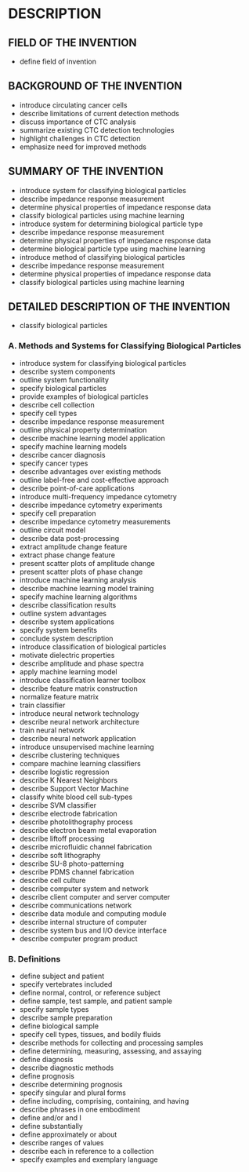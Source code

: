 # DESCRIPTION

## FIELD OF THE INVENTION

- define field of invention

## BACKGROUND OF THE INVENTION

- introduce circulating cancer cells
- describe limitations of current detection methods
- discuss importance of CTC analysis
- summarize existing CTC detection technologies
- highlight challenges in CTC detection
- emphasize need for improved methods

## SUMMARY OF THE INVENTION

- introduce system for classifying biological particles
- describe impedance response measurement
- determine physical properties of impedance response data
- classify biological particles using machine learning
- introduce system for determining biological particle type
- describe impedance response measurement
- determine physical properties of impedance response data
- determine biological particle type using machine learning
- introduce method of classifying biological particles
- describe impedance response measurement
- determine physical properties of impedance response data
- classify biological particles using machine learning

## DETAILED DESCRIPTION OF THE INVENTION

- classify biological particles

### A. Methods and Systems for Classifying Biological Particles

- introduce system for classifying biological particles
- describe system components
- outline system functionality
- specify biological particles
- provide examples of biological particles
- describe cell collection
- specify cell types
- describe impedance response measurement
- outline physical property determination
- describe machine learning model application
- specify machine learning models
- describe cancer diagnosis
- specify cancer types
- describe advantages over existing methods
- outline label-free and cost-effective approach
- describe point-of-care applications
- introduce multi-frequency impedance cytometry
- describe impedance cytometry experiments
- specify cell preparation
- describe impedance cytometry measurements
- outline circuit model
- describe data post-processing
- extract amplitude change feature
- extract phase change feature
- present scatter plots of amplitude change
- present scatter plots of phase change
- introduce machine learning analysis
- describe machine learning model training
- specify machine learning algorithms
- describe classification results
- outline system advantages
- describe system applications
- specify system benefits
- conclude system description
- introduce classification of biological particles
- motivate dielectric properties
- describe amplitude and phase spectra
- apply machine learning model
- introduce classification learner toolbox
- describe feature matrix construction
- normalize feature matrix
- train classifier
- introduce neural network technology
- describe neural network architecture
- train neural network
- describe neural network application
- introduce unsupervised machine learning
- describe clustering techniques
- compare machine learning classifiers
- describe logistic regression
- describe K Nearest Neighbors
- describe Support Vector Machine
- classify white blood cell sub-types
- describe SVM classifier
- describe electrode fabrication
- describe photolithography process
- describe electron beam metal evaporation
- describe liftoff processing
- describe microfluidic channel fabrication
- describe soft lithography
- describe SU-8 photo-patterning
- describe PDMS channel fabrication
- describe cell culture
- describe computer system and network
- describe client computer and server computer
- describe communications network
- describe data module and computing module
- describe internal structure of computer
- describe system bus and I/O device interface
- describe computer program product

### B. Definitions

- define subject and patient
- specify vertebrates included
- define normal, control, or reference subject
- define sample, test sample, and patient sample
- specify sample types
- describe sample preparation
- define biological sample
- specify cell types, tissues, and bodily fluids
- describe methods for collecting and processing samples
- define determining, measuring, assessing, and assaying
- define diagnosis
- describe diagnostic methods
- define prognosis
- describe determining prognosis
- specify singular and plural forms
- define including, comprising, containing, and having
- describe phrases in one embodiment
- define and/or and I
- define substantially
- define approximately or about
- describe ranges of values
- describe each in reference to a collection
- specify examples and exemplary language

